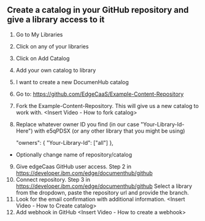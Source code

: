 ## Create a catalog in your GitHub repository and give a library access to it

1. Go to My Libraries
2. Click on any of your libraries
3. Click on Add Catalog
4. Add your own catalog to library
5. I want to create a new DocumenHub catalog
6. Go to: https://github.com/EdgeCaaS/Example-Content-Repository
7. Fork the Example-Content-Repository. This will give us a new catalog to work with.
<Insert Video - How to fork catalog>

8. Replace whatever owner ID you find (in our case "Your-Library-Id-Here") with e5qPDSX (or any other library that you might be using)

    "owners": { "Your-Library-Id": ["all"] },
- Optionally change name of repository/catalog
9. Give edgeCaas GitHub user access. Step 2 in https://developer.ibm.com/edge/documenthub/github
10. Connect repository. Step 3 in https://developer.ibm.com/edge/documenthub/github Select a library from the dropdown, paste the repository url and provide the branch.
11. Look for the email confirmation with additional information.
<Insert Video - How to Create catalog>
12. Add webhook in GitHub
<Insert Video - How to create a webhook>
